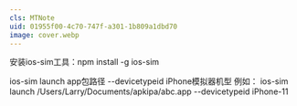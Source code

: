 ```yaml
---
cls: MTNote
uid: 01955f00-4c70-747f-a301-1b809a1dbd70
image: cover.webp
---
```


安装ios-sim工具：npm install -g ios-sim

ios-sim launch app包路径 --devicetypeid iPhone模拟器机型 
例如：
ios-sim launch /Users/Larry/Documents/apkipa/abc.app --devicetypeid iPhone-11

